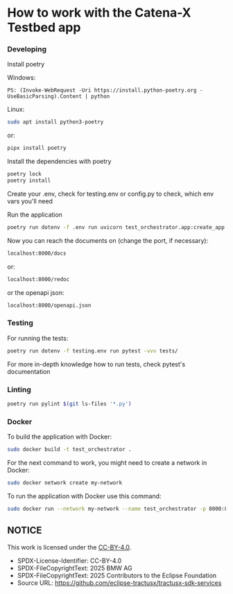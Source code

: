 # How to work with the Catena-X Testbed app

### Developing
Install poetry

Windows:
```
PS: (Invoke-WebRequest -Uri https://install.python-poetry.org -UseBasicParsing).Content | python
```

Linux:
```sh
sudo apt install python3-poetry
```
or:
```sh
pipx install poetry
```

Install the dependencies with poetry
```sh
poetry lock
poetry install
```

Create your .env, check for testing.env or config.py to check, which env vars you'll need

Run the application
```sh
poetry run dotenv -f .env run uvicorn test_orchestrator.app:create_app --reload --proxy-headers --factory --port 8000
```
Now you can reach the documents on (change the port, if necessary):
```sh
localhost:8000/docs
```
or:
```sh
localhost:8000/redoc
```
or the openapi json:
```sh
localhost:8000/openapi.json
```

### Testing

For running the tests:
```sh
poetry run dotenv -f testing.env run pytest -vvv tests/
```
For more in-depth knowledge how to run tests, check pytest's documentation

### Linting
```sh
poetry run pylint $(git ls-files '*.py')
```

### Docker
To build the application with Docker:
```sh
sudo docker build -t test_orchestrator .
```

For the next command to work, you might need to create a network in Docker:
```sh
sudo docker network create my-network
```

To run the application with Docker use this command:
```sh
sudo docker run --network my-network --name test_orchestrator -p 8000:8000 test_orchestrator
```

## NOTICE

This work is licensed under the [CC-BY-4.0](https://creativecommons.org/licenses/by/4.0/legalcode).

- SPDX-License-Identifier: CC-BY-4.0
- SPDX-FileCopyrightText: 2025 BMW AG
- SPDX-FileCopyrightText: 2025 Contributors to the Eclipse Foundation
- Source URL: https://github.com/eclipse-tractusx/tractusx-sdk-services


